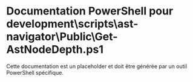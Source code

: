 # Documentation PowerShell pour development\scripts\ast-navigator\Public\Get-AstNodeDepth.ps1

Cette documentation est un placeholder et doit être générée par un outil PowerShell spécifique.
